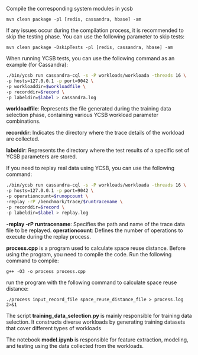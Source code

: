 Compile the corresponding system modules in ycsb

`mvn clean package -pl [redis, cassandra, hbase] -am`

If any issues occur during the compilation process, it is recommended to skip the testing phase. You can use the following parameter to skip tests:

`mvn clean package -DskipTests -pl [redis, cassandra, hbase] -am`


When running YCSB tests, you can use the following command as an example (for Cassandra):

```bash
./bin/ycsb run cassandra-cql -s -P workloads/workloada -threads 16 \
-p hosts=127.0.0.1 -p port=9042 \
-p workloaddir=$workloadfile \
-p recorddir=$record \
-p labeldir=$label > cassandra.log
```

**workloadfile**: Represents the file generated during the training data selection phase, containing various YCSB workload parameter combinations.

**recorddir**: Indicates the directory where the trace details of the workload are collected.

**labeldir**: Represents the directory where the test results of a specific set of YCSB parameters are stored.


If you need to replay real data using YCSB, you can use the following command:

```bash
./bin/ycsb run cassandra-cql -s -P workloads/workloada -threads 16 \
-p hosts=127.0.0.1 -p port=9042 \
-p operationcount=$runopcount \
-replay -rP /benchmark/trace/$runtracename \
-p recorddir=$record \
-p labeldir=$label > replay.log
```

**-replay -rP runtracename**: Specifies the path and name of the trace data file to be replayed.
**operationcount**: Defines the number of operations to execute during the replay process.


**process.cpp** is a program used to calculate space reuse distance.
Before using the program, you need to compile the code. Run the following command to compile:

`g++ -O3 -o process process.cpp`

run the program with the following command to calculate space reuse distance:

`./process input_record_file space_reuse_distance_file > process.log 2>&1`

The script **training_data_selection.py** is mainly responsible for training data selection. It constructs diverse workloads by generating training datasets that cover different types of workloads

The notebook **model.ipynb** is responsible for feature extraction, modeling, and testing using the data collected from the workloads.
